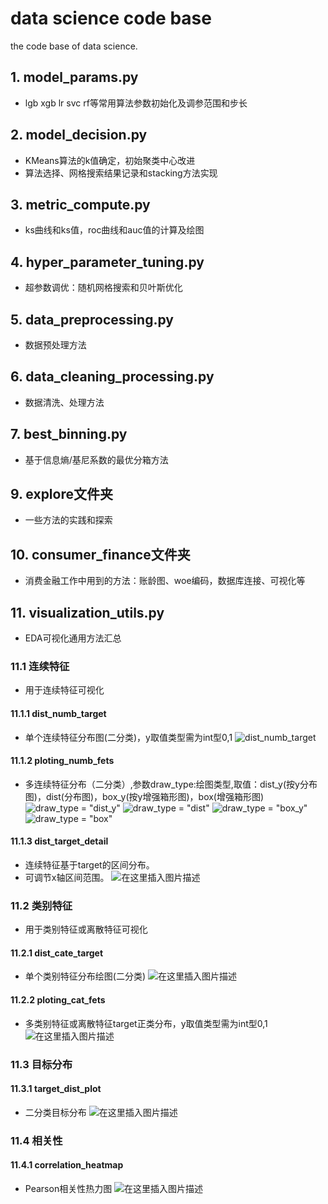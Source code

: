 # data science code base
the code base of data science.
## 1. model_params.py
- lgb xgb lr svc rf等常用算法参数初始化及调参范围和步长
## 2. model_decision.py
- KMeans算法的k值确定，初始聚类中心改进
- 算法选择、网格搜索结果记录和stacking方法实现
## 3. metric_compute.py
- ks曲线和ks值，roc曲线和auc值的计算及绘图
## 4. hyper_parameter_tuning.py
- 超参数调优：随机网格搜索和贝叶斯优化
## 5. data_preprocessing.py
- 数据预处理方法
## 6. data_cleaning_processing.py
- 数据清洗、处理方法
## 7. best_binning.py
- 基于信息熵/基尼系数的最优分箱方法
## 9. explore文件夹
- 一些方法的实践和探索
## 10. consumer_finance文件夹
- 消费金融工作中用到的方法：账龄图、woe编码，数据库连接、可视化等
## 11. visualization_utils.py
- EDA可视化通用方法汇总
### 11.1 连续特征
- 用于连续特征可视化
#### 11.1.1 dist_numb_target
- 单个连续特征分布图(二分类)，y取值类型需为int型0,1
![dist_numb_target](https://img-blog.csdnimg.cn/20191106170122173.png?x-oss-process=image/watermark,type_ZmFuZ3poZW5naGVpdGk,shadow_10,text_aHR0cHM6Ly9ibG9nLmNzZG4ubmV0L2hhb3Jhbl95YW5n,size_16,color_FFFFFF,t_70)
#### 11.1.2 ploting_numb_fets
- 多连续特征分布（二分类）,参数draw_type:绘图类型,取值：dist_y(按y分布图)，dist(分布图)，box_y(按y增强箱形图)，box(增强箱形图)
![draw_type = "dist_y"](https://img-blog.csdnimg.cn/2019110617232482.png?x-oss-process=image/watermark,type_ZmFuZ3poZW5naGVpdGk,shadow_10,text_aHR0cHM6Ly9ibG9nLmNzZG4ubmV0L2hhb3Jhbl95YW5n,size_16,color_FFFFFF,t_70)
![draw_type = "dist"](https://img-blog.csdnimg.cn/20191106172559663.png?x-oss-process=image/watermark,type_ZmFuZ3poZW5naGVpdGk,shadow_10,text_aHR0cHM6Ly9ibG9nLmNzZG4ubmV0L2hhb3Jhbl95YW5n,size_16,color_FFFFFF,t_70)
![draw_type = "box_y"](https://img-blog.csdnimg.cn/20191106172646608.png?x-oss-process=image/watermark,type_ZmFuZ3poZW5naGVpdGk,shadow_10,text_aHR0cHM6Ly9ibG9nLmNzZG4ubmV0L2hhb3Jhbl95YW5n,size_16,color_FFFFFF,t_70)
![draw_type = "box"](https://img-blog.csdnimg.cn/20191106173002485.png?x-oss-process=image/watermark,type_ZmFuZ3poZW5naGVpdGk,shadow_10,text_aHR0cHM6Ly9ibG9nLmNzZG4ubmV0L2hhb3Jhbl95YW5n,size_16,color_FFFFFF,t_70)
#### 11.1.3 dist_target_detail
- 连续特征基于target的区间分布。
- 可调节x轴区间范围。
![在这里插入图片描述](https://img-blog.csdnimg.cn/20191106173344759.png?x-oss-process=image/watermark,type_ZmFuZ3poZW5naGVpdGk,shadow_10,text_aHR0cHM6Ly9ibG9nLmNzZG4ubmV0L2hhb3Jhbl95YW5n,size_16,color_FFFFFF,t_70)
### 11.2 类别特征
- 用于类别特征或离散特征可视化
#### 11.2.1 dist_cate_target
- 单个类别特征分布绘图(二分类)
![在这里插入图片描述](https://img-blog.csdnimg.cn/20191106170935856.png?x-oss-process=image/watermark,type_ZmFuZ3poZW5naGVpdGk,shadow_10,text_aHR0cHM6Ly9ibG9nLmNzZG4ubmV0L2hhb3Jhbl95YW5n,size_16,color_FFFFFF,t_70)
#### 11.2.2 ploting_cat_fets
- 多类别特征或离散特征target正类分布，y取值类型需为int型0,1
![在这里插入图片描述](https://img-blog.csdnimg.cn/20191106171418651.png?x-oss-process=image/watermark,type_ZmFuZ3poZW5naGVpdGk,shadow_10,text_aHR0cHM6Ly9ibG9nLmNzZG4ubmV0L2hhb3Jhbl95YW5n,size_16,color_FFFFFF,t_70)
### 11.3 目标分布
#### 11.3.1 target_dist_plot
- 二分类目标分布
![在这里插入图片描述](https://img-blog.csdnimg.cn/20191106173251459.png?x-oss-process=image/watermark,type_ZmFuZ3poZW5naGVpdGk,shadow_10,text_aHR0cHM6Ly9ibG9nLmNzZG4ubmV0L2hhb3Jhbl95YW5n,size_16,color_FFFFFF,t_70)
### 11.4 相关性
#### 11.4.1 correlation_heatmap
- Pearson相关性热力图
![在这里插入图片描述](https://img-blog.csdnimg.cn/20191106173853958.png?x-oss-process=image/watermark,type_ZmFuZ3poZW5naGVpdGk,shadow_10,text_aHR0cHM6Ly9ibG9nLmNzZG4ubmV0L2hhb3Jhbl95YW5n,size_16,color_FFFFFF,t_70)
